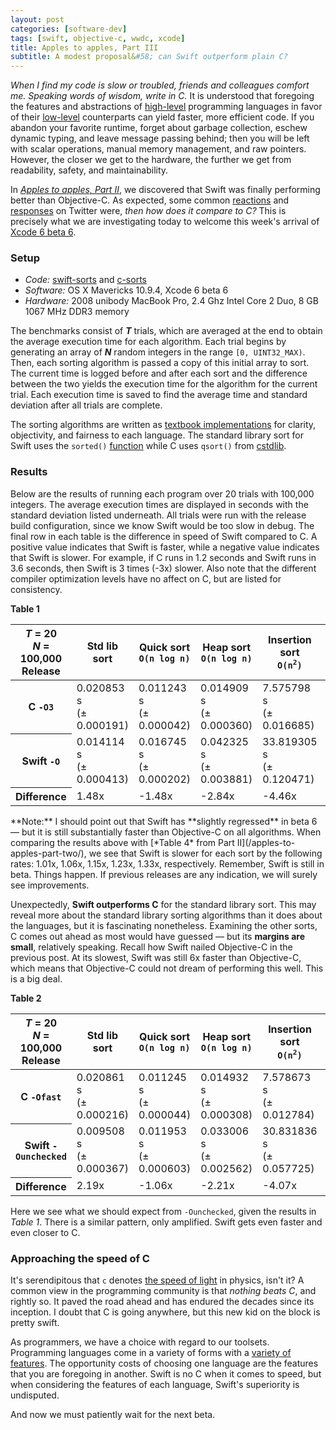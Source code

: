 ```yaml
---
layout: post
categories: [software-dev]
tags: [swift, objective-c, wwdc, xcode]
title: Apples to apples, Part III
subtitle: A modest proposal&#58; can Swift outperform plain C?
---
```


*When I find my code is slow or troubled, friends and colleagues comfort me. Speaking words of wisdom, write in C.* It is understood that foregoing the features and abstractions of [high-level](http://en.wikipedia.org/wiki/High-level_programming_language) programming languages in favor of their [low-level](http://en.wikipedia.org/wiki/Low-level_programming_language) counterparts can yield faster, more efficient code. If you abandon your favorite runtime, forget about garbage collection, eschew dynamic typing, and leave message passing behind; then you will be left with scalar operations, manual memory management, and raw pointers. However, the closer we get to the hardware, the further we get from readability, safety, and maintainability.

<!--excerpt-->

In [*Apples to apples, Part II*](/apples-to-apples-part-two/), we discovered that Swift was finally performing better than Objective-C. As expected, some common [reactions](https://twitter.com/OldManKris/status/497102303833255936) and [responses](https://twitter.com/mpweiher/status/497066155224608768) on Twitter were, *then how does it compare to C?* This is precisely what we are investigating today to welcome this week's arrival of [Xcode 6 beta 6](https://developer.apple.com/xcode/downloads/).

### Setup

* *Code:* [swift-sorts](https://github.com/jessesquires/swift-sorts) and [c-sorts](https://github.com/jessesquires/c-sorts)
* *Software:* OS X Mavericks 10.9.4, Xcode 6 beta 6
* *Hardware:* 2008 unibody MacBook Pro, 2.4 Ghz Intel Core 2 Duo, 8 GB 1067 MHz DDR3 memory

<p>The benchmarks consist of <em><strong>T</strong></em> trials, which are averaged at the end to obtain the average execution time for each algorithm. Each trial begins by generating an array of <em><strong>N</strong></em> random integers in the range <code>[0, UINT32_MAX)</code>. Then, each sorting algorithm is passed a copy of this initial array to sort. The current time is logged before and after each sort and the difference between the two yields the execution time for the algorithm for the current trial. Each execution time is saved to find the average time and standard deviation after all trials are complete.</p>

The sorting algorithms are written as [textbook implementations](http://en.wikipedia.org/wiki/Introduction_to_Algorithms) for clarity, objectivity, and fairness to each language. The standard library sort for Swift uses the `sorted()` [function](https://gist.github.com/jessesquires/06b6bd68a7d18810651f#file-sorts-m) while C uses `qsort()` from [cstdlib](http://www.cplusplus.com/reference/cstdlib/qsort/).

### Results

Below are the results of running each program over 20 trials with 100,000 integers. The average execution times are displayed in seconds with the standard deviation listed underneath. All trials were run with the release build configuration, since we know Swift would be too slow in debug. The final row in each table is the difference in speed of Swift compared to C. A positive value indicates that Swift is faster, while a negative value indicates that Swift is slower. For example, if C runs in 1.2 seconds and Swift runs in 3.6 seconds, then Swift is 3 times (-3x) slower. Also note that the different compiler optimization levels have no affect on C, but are listed for consistency.

<p class="text-muted text-center table-header-footer"><strong>Table 1</strong></p>
<div class="table-responsive">
	<table class="table table-bordered table-hover">
		<thead>
			<tr>
				<th class="text-muted">
					<em>T</em> = 20
					<br />
					<em>N</em> = 100,000
					<br />
					Release
				</th>
				<th>Std lib sort</th>
				<th>Quick sort<br/><code>O(n log n)</code></th>
				<th>Heap sort<br/><code>O(n log n)</code></th>
				<th>Insertion sort<br/><code>O(n<sup>2</sup>)</code></th>
				<th>Selection sort<br/><code>O(n<sup>2</sup>)</code></th>
			</tr>
		</thead>
		<tbody>
			<tr>
				<th>C <code>-O3</code></th>
				<td>0.020853 s<br /><span class="text-muted">(&plusmn; 0.000191)</span></td>
				<td>0.011243 s<br /><span class="text-muted">(&plusmn; 0.000042)</span></td>
				<td>0.014909 s<br /><span class="text-muted">(&plusmn; 0.000360)</span></td>
				<td>7.575798 s<br /><span class="text-muted">(&plusmn; 0.016685)</span></td>
				<td>6.981794 s<br /><span class="text-muted">(&plusmn; 0.004399)</span></td>
			</tr>
			<tr>
				<th>Swift <code>-O</code></th>
				<td>0.014114 s<br /><span class="text-muted">(&plusmn; 0.000413)</span></td>
				<td>0.016745 s<br /><span class="text-muted">(&plusmn; 0.000202)</span></td>
				<td>0.042325 s<br /><span class="text-muted">(&plusmn; 0.003881)</span></td>
				<td>33.819305 s<br /><span class="text-muted">(&plusmn; 0.120471)</span></td>
				<td>25.255743 s<br /><span class="text-muted">(&plusmn; 0.084152)</span></td>
			</tr>
			<tr class="info text-info">
				<th>Difference</th>
				<td>1.48x</td>
				<td>-1.48x</td>
				<td>-2.84x</td>
				<td>-4.46x</td>
				<td>-3.62x</td>
			</tr>
		</tbody>
	</table>
</div>

<span class="text-muted">
	**Note:** I should point out that Swift has **slightly regressed** in beta 6 &mdash; but it is still substantially faster than Objective-C on all algorithms. When comparing the results above with [*Table 4* from Part II](/apples-to-apples-part-two/), we see that Swift is slower for each sort by the following rates: 1.01x, 1.06x, 1.15x, 1.23x, 1.33x, respectively. Remember, Swift is still in beta. Things happen. If previous releases are any indication, we will surely see improvements.
</span>

Unexpectedly, **Swift outperforms C** for the standard library sort. This may reveal more about the standard library sorting algorithms than it does about the languages, but it is fascinating nonetheless. Examining the other sorts, C comes out ahead as most would have guessed &mdash; but its **margins are small**, relatively speaking. Recall how Swift nailed Objective-C in the previous post. At its slowest, Swift was still 6x faster than Objective-C, which means that Objective-C could not dream of performing this well. This is a big deal.

<p class="text-muted text-center table-header-footer"><strong>Table 2</strong></p>
<div class="table-responsive">
	<table class="table table-bordered table-hover">
		<thead>
			<tr>
				<th class="text-muted">
					<em>T</em> = 20
					<br />
					<em>N</em> = 100,000
					<br />
					Release
				</th>
				<th>Std lib sort</th>
				<th>Quick sort<br/><code>O(n log n)</code></th>
				<th>Heap sort<br/><code>O(n log n)</code></th>
				<th>Insertion sort<br/><code>O(n<sup>2</sup>)</code></th>
				<th>Selection sort<br/><code>O(n<sup>2</sup>)</code></th>
			</tr>
		</thead>
		<tbody>
			<tr>
				<th>C <code>-Ofast</code></th>
				<td>0.020861 s<br /><span class="text-muted">(&plusmn; 0.000216)</span></td>
				<td>0.011245 s<br /><span class="text-muted">(&plusmn; 0.000044)</span></td>
				<td>0.014932 s<br /><span class="text-muted">(&plusmn; 0.000308)</span></td>
				<td>7.578673 s<br /><span class="text-muted">(&plusmn; 0.012784)</span></td>
				<td>6.985793 s<br /><span class="text-muted">(&plusmn; 0.004598)</span></td>
			</tr>
			<tr>
				<th>Swift <code>-Ounchecked</code></th>
				<td>0.009508 s<br /><span class="text-muted">(&plusmn; 0.000367)</span></td>
				<td>0.011953 s<br /><span class="text-muted">(&plusmn; 0.000603)</span></td>
				<td>0.033006 s<br /><span class="text-muted">(&plusmn; 0.002562)</span></td>
				<td>30.831836 s<br /><span class="text-muted">(&plusmn; 0.057725)</span></td>
				<td>9.660987 s<br /><span class="text-muted">(&plusmn; 0.078939)</span></td>
			</tr>
			<tr class="info text-info">
				<th>Difference</th>
				<td>2.19x</td>
				<td>-1.06x</td>
				<td>-2.21x</td>
				<td>-4.07x</td>
				<td>-1.38x</td>
			</tr>
		</tbody>
	</table>
</div>

Here we see what we should expect from `-Ounchecked`, given the results in *Table 1*. There is a similar pattern, only amplified. Swift gets even faster and even closer to C.

### Approaching the speed of C

It's serendipitous that `c` denotes [the speed of light](http://en.wikipedia.org/wiki/Speed_of_light) in physics, isn't it? A common view in the programming community is that *nothing beats C*, and rightly so. It paved the road ahead and has endured the decades since its inception. I doubt that C is going anywhere, but this new kid on the block is pretty swift.

As programmers, we have a choice with regard to our toolsets. Programming languages come in a variety of forms with a [variety of features](https://www.destroyallsoftware.com/talks/wat). The opportunity costs of choosing one language are the features that you are foregoing in another. Swift is no C when it comes to speed, but when considering the features of each language, Swift's superiority is undisputed.

And now we must patiently wait for the next beta.
